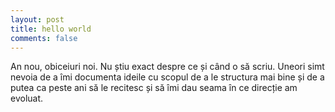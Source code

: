 ```yaml
---
layout: post
title: hello world
comments: false
---
```

An nou, obiceiuri noi. Nu știu exact despre ce și când o să scriu. Uneori simt nevoia
de a îmi documenta ideile cu scopul de a le structura mai bine și de a putea ca peste
ani să le recitesc și să îmi dau seama în ce direcție am evoluat.

